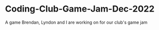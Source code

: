 # Coding-Club-Game-Jam-Dec-2022
A game Brendan, Lyndon and I are working on for our club's game jam
